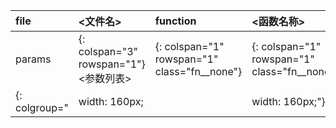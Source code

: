 |file|<文件名>|function|<函数名称>|
| :-------| :-----------------------------------------| :---------------------------------------------| :---------------------------------------------|
|params|{: colspan="3" rowspan="1"}<参数列表>|{: colspan="1" rowspan="1" class="fn__none"}|{: colspan="1" rowspan="1" class="fn__none"}|
{: colgroup="|width: 160px;||width: 160px;"}